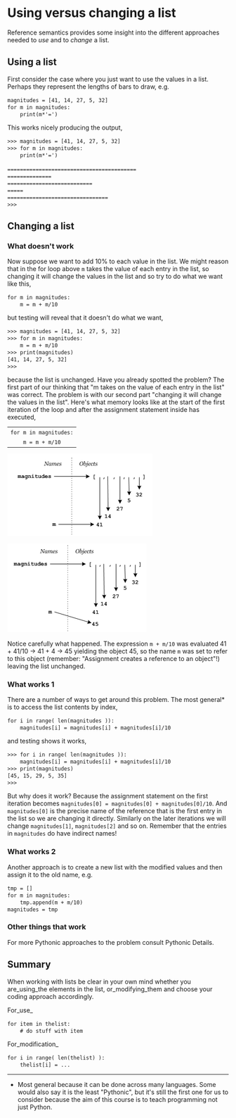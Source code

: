 # Using versus changing a list

Reference semantics provides some insight into the different approaches needed to _use_ and to _change_ a list.

## Using a list

First consider the case where you just want to use the values in a list. Perhaps they represent the lengths of bars to draw, e.g.

```
magnitudes = [41, 14, 27, 5, 32]
for m in magnitudes:
    print(m*'=')
```

This works nicely producing the output,

```
>>> magnitudes = [41, 14, 27, 5, 32]
>>> for m in magnitudes:
    print(m*'=')

=========================================
==============
===========================
=====
================================
>>>
```

## Changing a list

### What doesn't work

Now suppose we want to add 10% to each value in the list. We might reason that in the for loop above `m` takes the value of each entry in the list, so changing it will change the values in the list and so try to do what we want like this,

```
for m in magnitudes:
    m = m + m/10
```

but testing will reveal that it doesn't do what we want,

```
>>> magnitudes = [41, 14, 27, 5, 32]
>>> for m in magnitudes:
    m = m + m/10
>>> print(magnitudes)
[41, 14, 27, 5, 32]
>>>
```

because the list is unchanged. Have you already spotted the problem? The first part of our thinking that "m takes on the value of each entry in the list" was correct. The problem is with our second part "changing it will change the values in the list". Here's what memory looks like at the start of the first iteration of the loop and after the assignment statement inside has executed,

|  |
| :---: |
| `for m in magnitudes:` |  |
| `m = m + m/10` |  |

![](18_using_versus_changing_a_list_1.png)

![](18_using_versus_changing_a_list_2.png)



Notice carefully what happened. The expression `m + m/10` was evaluated 41 + 41/10 → 41 + 4 → 45 yielding the object 45, so the name `m` was set to refer to this object (remember: "Assignment creates a reference to an object"!) leaving the list unchanged.

### What works 1

There are a number of ways to get around this problem. The most general* is to access the list contents by index,

```
for i in range( len(magnitudes )):
    magnitudes[i] = magnitudes[i] + magnitudes[i]/10
```

and testing shows it works,

```
>>> for i in range( len(magnitudes )):
    magnitudes[i] = magnitudes[i] + magnitudes[i]/10
>>> print(magnitudes)
[45, 15, 29, 5, 35]
>>>
```

But why does it work? Because the assignment statement on the first iteration becomes `magnitudes[0] = magnitudes[0] + magnitudes[0]/10`. And `magnitudes[0]` is the precise name of the reference that is the first entry in the list so we are changing it directly. Similarly on the later iterations we will change `magnitudes[1]`, `magnitudes[2]` and so on. Remember that the entries in `magnitudes` do have indirect names!

### What works 2

Another approach is to create a new list with the modified values and then assign it to the old name, e.g.

```
tmp = []
for m in magnitudes:
    tmp.append(m + m/10)
magnitudes = tmp
```

### Other things that work

For more Pythonic approaches to the problem consult Pythonic Details.

## Summary

When working with lists be clear in your own mind whether you
are_using_the elements in the list, or_modifying_them and choose
your coding approach accordingly.

For_use_

    for item in thelist:
        # do stuff with item

For_modification_

    for i in range( len(thelist) ):
        thelist[i] = ...

------------------------------------------------------------------------

* Most general because it can be done across many languages. Some would
also say it is the least "Pythonic", but it's still the first one for
us to consider because the aim of this course is to teach programming
not just Python.

